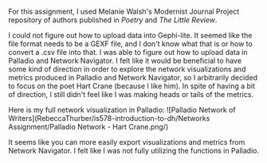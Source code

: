 For this assignment, I used Melanie Walsh's Modernist Journal Project repository of authors published in *Poetry* and *The Little Review*.

I could not figure out how to upload data into Gephi-lite. It seemed like the file format needs to be a GEXF file, and I don't know what that is or how to convert a .csv file into that. I was able to figure out how to upload data in Palladio and Network Navigator. I felt like it would be beneficial to have some kind of direction in order to explore the network visualizations and metrics produced in Palladio and Network Navigator, so I arbitrarily decided to focus on the poet Hart Crane (because I like him). In spite of having a bit of direction, I still didn't feel like I was making heads or tails of the metrics.

Here is my full network visualization in Palladio:
![Palladio Network of Writers](RebeccaThurber/is578-introduction-to-dh/Networks Assignment/Palladio Network - Hart Crane.png/)


It seems like you can more easily export visualizations and metrics from Network Navigator. I felt like I was not fully utilizing the functions in Palladio.